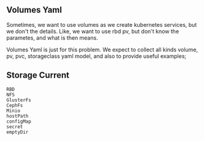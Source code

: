 
## Volumes Yaml

Sometimes, we want to use volumes as we create kubernetes services, but we don't the details. Like, we want to use rbd pv, but don't know the parametes, and what is then means.

Volumes Yaml is just for this problem. We expect to collect all kinds volume, pv, pvc, storageclass yaml model, and also to provide useful examples;


## Storage Current

    RBD
    NFS
    GlusterFs
    CephFs
    Minio
    hostPath
    configMap
    secret 
    emptyDir   

